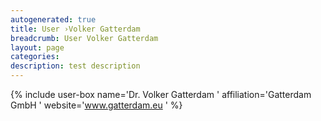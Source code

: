 ```yaml
---
autogenerated: true
title: User ›Volker Gatterdam
breadcrumb: User Volker Gatterdam
layout: page
categories: 
description: test description
---
```


{% include user-box name='Dr. Volker Gatterdam ' affiliation='Gatterdam GmbH ' website='www.gatterdam.eu ' %}

